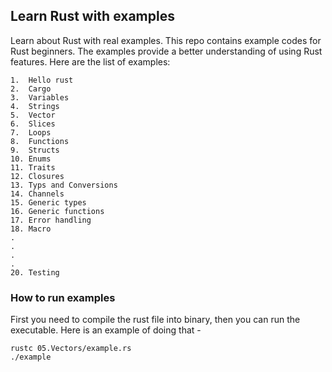 ## Learn Rust with examples

Learn about Rust with real examples. This repo contains example codes for Rust beginners. 
The examples provide a better understanding of using Rust features. 
Here are the list of examples:

    1.  Hello rust
    2.  Cargo
    3.  Variables
    4.  Strings
    5.  Vector 
    6.  Slices
    7.  Loops
    8.  Functions
    9.  Structs
    10. Enums    
    11. Traits    
    12. Closures
    13. Typs and Conversions
    14. Channels
    15. Generic types
    16. Generic functions
    17. Error handling
    18. Macro
    .
    .
    .
    .
    20. Testing
    
### How to run examples

First you need to compile the rust file into binary, then you can run the executable. 
Here is an example of doing that - 

    rustc 05.Vectors/example.rs
    ./example



